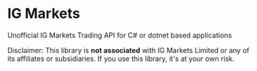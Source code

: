 # IG Markets

Unofficial IG Markets Trading API for C# or dotnet based applications

Disclaimer: This library is **not associated** with IG Markets Limited or any of its affiliates or subsidiaries. If you use this library, it's at your own risk.
